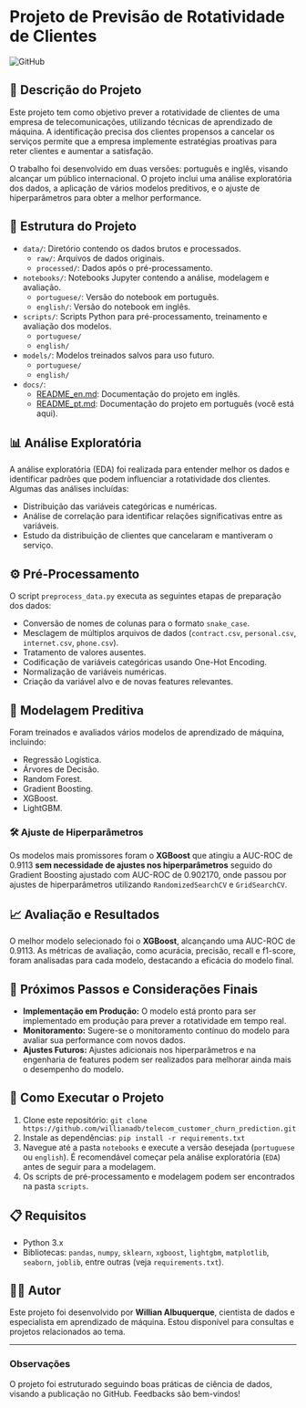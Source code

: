 # Projeto de Previsão de Rotatividade de Clientes
![GitHub](https://img.shields.io/github/license/willianadb/gold_purification_prediction)
## 📄 Descrição do Projeto
Este projeto tem como objetivo prever a rotatividade de clientes de uma empresa de telecomunicações, utilizando técnicas de aprendizado de máquina. A identificação precisa dos clientes propensos a cancelar os serviços permite que a empresa implemente estratégias proativas para reter clientes e aumentar a satisfação.

O trabalho foi desenvolvido em duas versões: português e inglês, visando alcançar um público internacional. O projeto inclui uma análise exploratória dos dados, a aplicação de vários modelos preditivos, e o ajuste de hiperparâmetros para obter a melhor performance.

## 📂 Estrutura do Projeto
- `data/`: Diretório contendo os dados brutos e processados.
  - `raw/`: Arquivos de dados originais.
  - `processed/`: Dados após o pré-processamento.
- `notebooks/`: Notebooks Jupyter contendo a análise, modelagem e avaliação.
  - `portuguese/`: Versão do notebook em português.
  - `english/`: Versão do notebook em inglês.
- `scripts/`: Scripts Python para pré-processamento, treinamento e avaliação dos modelos.
  - `portuguese/`
  - `english/`
- `models/`: Modelos treinados salvos para uso futuro.
  - `portuguese/`
  - `english/`
- `docs/`:
  - [README_en.md](docs/README_en.md): Documentação do projeto em inglês.
  - [README_pt.md](docs/README_pt.md): Documentação do projeto em português (você está aqui).
  
## 📊 Análise Exploratória
A análise exploratória (EDA) foi realizada para entender melhor os dados e identificar padrões que podem influenciar a rotatividade dos clientes. Algumas das análises incluídas:
- Distribuição das variáveis categóricas e numéricas.
- Análise de correlação para identificar relações significativas entre as variáveis.
- Estudo da distribuição de clientes que cancelaram e mantiveram o serviço.

## ⚙️ Pré-Processamento
O script `preprocess_data.py` executa as seguintes etapas de preparação dos dados:
- Conversão de nomes de colunas para o formato `snake_case`.
- Mesclagem de múltiplos arquivos de dados (`contract.csv`, `personal.csv`, `internet.csv`, `phone.csv`).
- Tratamento de valores ausentes.
- Codificação de variáveis categóricas usando One-Hot Encoding.
- Normalização de variáveis numéricas.
- Criação da variável alvo e de novas features relevantes.

## 🧠 Modelagem Preditiva
Foram treinados e avaliados vários modelos de aprendizado de máquina, incluindo:
- Regressão Logística.
- Árvores de Decisão.
- Random Forest.
- Gradient Boosting.
- XGBoost.
- LightGBM.

### 🛠️ Ajuste de Hiperparâmetros
Os modelos mais promissores foram o **XGBoost** que atingiu a AUC-ROC de 0.9113  **sem necessidade de ajustes nos hiperparâmetros** seguido do Gradient Boosting ajustado	com AUC-ROC de 0.902170, onde passou por ajustes de hiperparâmetros utilizando `RandomizedSearchCV` e `GridSearchCV`.

## 📈 Avaliação e Resultados
O melhor modelo selecionado foi o **XGBoost**, alcançando uma AUC-ROC de 0.9113.  As métricas de avaliação, como acurácia, precisão, recall e f1-score, foram analisadas para cada modelo, destacando a eficácia do modelo final.

## 🚀 Próximos Passos e Considerações Finais
- **Implementação em Produção:** O modelo está pronto para ser implementado em produção para prever a rotatividade em tempo real.
- **Monitoramento:** Sugere-se o monitoramento contínuo do modelo para avaliar sua performance com novos dados.
- **Ajustes Futuros:** Ajustes adicionais nos hiperparâmetros e na engenharia de features podem ser realizados para melhorar ainda mais o desempenho do modelo.

## 📂 Como Executar o Projeto
1. Clone este repositório: `git clone https://github.com/willianadb/telecom_customer_churn_prediction.git`
2. Instale as dependências: `pip install -r requirements.txt`
3. Navegue até a pasta `notebooks` e execute a versão desejada (`portuguese` ou `english`). É recomendável começar pela análise exploratória (`EDA`) antes de seguir para a modelagem.
4. Os scripts de pré-processamento e modelagem podem ser encontrados na pasta `scripts`.

## 📋 Requisitos
- Python 3.x
- Bibliotecas: `pandas`, `numpy`, `sklearn`, `xgboost`, `lightgbm`, `matplotlib`, `seaborn`, `joblib`, entre outras (veja `requirements.txt`).

## 🧑‍💼 Autor
Este projeto foi desenvolvido por **Willian Albuquerque**, cientista de dados e especialista em aprendizado de máquina. Estou disponível para consultas e projetos relacionados ao tema.

---

### Observações
O projeto foi estruturado seguindo boas práticas de ciência de dados, visando a publicação no GitHub. Feedbacks são bem-vindos!
